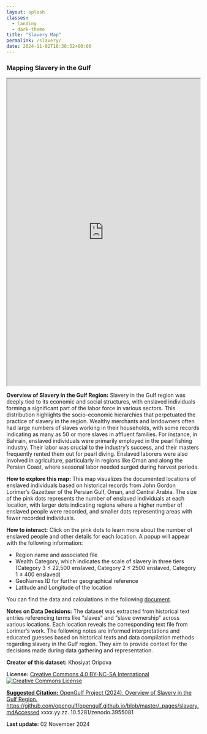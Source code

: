 ```yaml
---
layout: splash
classes:
  - landing
  - dark-theme
title: "Slavery Map"
permalink: /slavery/
date: 2024-11-02T18:38:52+00:00
---
```


### Mapping Slavery in the Gulf

<iframe src="https://opengulf.github.io/webapps/slavery_map/index.html#5/29.583/51.814" width="100%" height="800"></iframe>


**Overview of Slavery in the Gulf Region:** Slavery in the Gulf region was deeply tied to its economic and social structures, with enslaved individuals forming a significant part of the labor force in various sectors. This distribution highlights the socio-economic hierarchies that perpetuated the practice of slavery in the region. Wealthy merchants and landowners often had large numbers of slaves working in their households, with some records indicating as many as 50 or more slaves in affluent families. For instance, in Bahrain, enslaved individuals were primarily employed in the pearl fishing industry. Their labor was crucial to the industry’s success, and their masters frequently rented them out for pearl diving. Enslaved laborers were also involved in agriculture, particularly in regions like Oman and along the Persian Coast, where seasonal labor needed surged during harvest periods.

**How to explore this map:** This map visualizes the documented locations of enslaved individuals based on historical records from John Gordon Lorimer’s Gazetteer of the Persian Gulf, Oman, and Central Arabia. The size of the pink dots represents the number of enslaved individuals at each location, with larger dots indicating regions where a higher number of enslaved people were recorded, and smaller dots representing areas with fewer recorded individuals.

**How to interact:** Click on the pink dots to learn more about the number of enslaved people and other details for each location. A popup will appear with the following information:

- Region name and associated file 
- Wealth Category, which indicates the scale of slavery in three tiers (Category 3 ≤ 22,500 enslaved, Category 2 ≤ 2500 enslaved, Category 1 ≤ 400 enslaved)
- GeoNames ID for further geographical reference
- Latitude and Longitude of the location

You can find the data and calculations in the following [document](https://github.com/opengulf/opengulf.github.io/blob/master/_data/researchdata/slavery_data.csv).


**Notes on Data Decisions:** The dataset was extracted from historical text entries referencing terms like "slaves" and "slave ownership" across various locations. Each location reveals the corresponding text file from Lorimer’s work. The following notes are informed interpretations and educated guesses based on historical texts and data compilation methods regarding slavery in the Gulf region. They aim to provide context for the decisions made during data gathering and representation.

**Creator of this dataset:** Khosiyat Oripova

**License:** <a href="https://creativecommons.org/licenses/by-nc-sa/4.0/" class="link">Creative Commons 4.0 BY-NC-SA International</a> <br>
	<a rel="license" href="http://creativecommons.org/licenses/by-nc-sa/4.0/"><img alt="Creative Commons License" style="border-width:0" 
	src="https://i.creativecommons.org/l/by-nc-sa/4.0/88x31.png" />


**Suggested Citation:** OpenGulf Project (2024). Overview of Slavery in the Gulf Region. https://github.com/opengulf/opengulf.github.io/blob/master/_pages/slavery.mdAccessed xxxx.yy.zz. 10.5281/zenodo.3955081

**Last update:** 02 November 2024